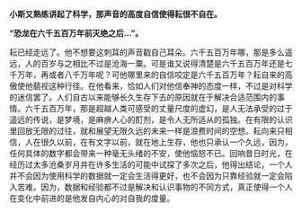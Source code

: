 **小斯又熟练讲起了科学，那声音的高度自信使得耘很不自在。**

**“恐龙在六千五百万年前灭绝之后...”。**

耘已经走远了。他不想要这刺耳的声音戳自己耳朵。六千五百万年哪，那是多么遥远，人的百岁与之相比不过是沧海一粟。可是谁又说得清楚是六千五百万年还是七千万年，再或者八千万年呢？可他哪里来的自信咬定是六千五百万年？耘自来的高傲使他藐视这种行径。在他看来，恰如人们对他信奉神的态度一样，不过是对科学的迷信罢了。人们自古以来能够长久生存下去的原因就在于解决合适范围内的事情。六千五百万年，那是超越人类可感受的丈量尺度的虚幻，是人无法承受的过于遥远的传说，是梦境，是麻痹人心的酊剂，是令人无所适从的孤独。在有限的认识里回放无限的过往，就和展望无限久远的未来一样是浪费时间的空想。耘向来只相信，人在很久以前，在有文字以前，就在地上生存，他也只承认一个久远，因为，任何具体的数字都会带来一种毫无头绪的不安，使他恼怒不已。回响昔日时光，在经历过太多沧桑岁月并在许多生活的可能中试探了多次之后，他得出结论，一个人并不会因为使用科学的数据就一定会生活得更好，也不会因为只靠经验就一定会陷入苦难。因为，数据和经验都不过是解决和认识事物的不同方式，真正使得一个人在变化中前进的是他发自内心的对自我的度量。